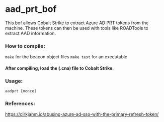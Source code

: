 # aad_prt_bof

This bof allows Cobalt Strike to extract Azure AD PRT tokens from the machine.
These tokens can then be used with tools like ROADTools to extract AAD information.

### How to compile:
`make` for the beacon object files
`make test` for an executable

#### After compiling, load the (.cna) file to Cobalt Strike.

### Usage:
```
aadprt [nonce] 
```
### References: 
https://dirkjanm.io/abusing-azure-ad-sso-with-the-primary-refresh-token/

